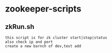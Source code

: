 # zookeeper-scripts
## zkRun.sh
	this script is for zk cluster start|stop|status
    also check ip and port
	create a new barnch of dev,test add
